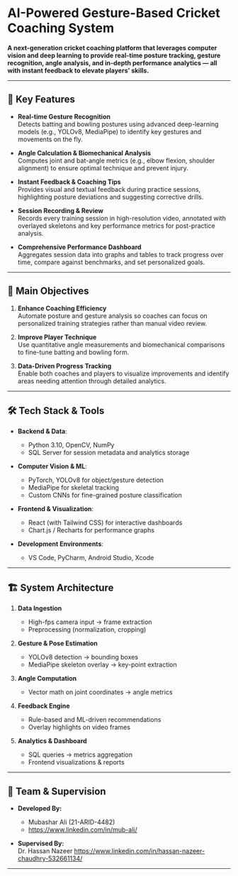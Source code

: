 # AI-Powered Gesture-Based Cricket Coaching System

**A next-generation cricket coaching platform that leverages computer vision and deep learning to provide real-time posture tracking, gesture recognition, angle analysis, and in-depth performance analytics — all with instant feedback to elevate players’ skills.**

---

## 🚀 Key Features

- **Real-time Gesture Recognition**  
  Detects batting and bowling postures using advanced deep-learning models (e.g., YOLOv8, MediaPipe) to identify key gestures and movements on the fly.

- **Angle Calculation & Biomechanical Analysis**  
  Computes joint and bat-angle metrics (e.g., elbow flexion, shoulder alignment) to ensure optimal technique and prevent injury.

- **Instant Feedback & Coaching Tips**  
  Provides visual and textual feedback during practice sessions, highlighting posture deviations and suggesting corrective drills.

- **Session Recording & Review**  
  Records every training session in high-resolution video, annotated with overlayed skeletons and key performance metrics for post-practice analysis.

- **Comprehensive Performance Dashboard**  
  Aggregates session data into graphs and tables to track progress over time, compare against benchmarks, and set personalized goals.

---

## 🎯 Main Objectives

1. **Enhance Coaching Efficiency**  
   Automate posture and gesture analysis so coaches can focus on personalized training strategies rather than manual video review.

2. **Improve Player Technique**  
   Use quantitative angle measurements and biomechanical comparisons to fine-tune batting and bowling form.

3. **Data-Driven Progress Tracking**  
   Enable both coaches and players to visualize improvements and identify areas needing attention through detailed analytics.

---

## 🛠️ Tech Stack & Tools

- **Backend & Data**:  
  - Python 3.10, OpenCV, NumPy  
  - SQL Server for session metadata and analytics storage

- **Computer Vision & ML**:  
  - PyTorch, YOLOv8 for object/gesture detection  
  - MediaPipe for skeletal tracking  
  - Custom CNNs for fine-grained posture classification

- **Frontend & Visualization**:  
  - React (with Tailwind CSS) for interactive dashboards  
  - Chart.js / Recharts for performance graphs

- **Development Environments**:  
  - VS Code, PyCharm, Android Studio, Xcode

---

## 🏗️ System Architecture

1. **Data Ingestion**  
   - High-fps camera input → frame extraction  
   - Preprocessing (normalization, cropping)

2. **Gesture & Pose Estimation**  
   - YOLOv8 detection → bounding boxes  
   - MediaPipe skeleton overlay → key-point extraction

3. **Angle Computation**  
   - Vector math on joint coordinates → angle metrics

4. **Feedback Engine**  
   - Rule-based and ML-driven recommendations  
   - Overlay highlights on video frames

5. **Analytics & Dashboard**  
   - SQL queries → metrics aggregation  
   - Frontend visualizations & reports

---

## 👥 Team & Supervision

- **Developed By:**  
  - Mubashar Ali (21-ARID-4482)
  - https://www.linkedin.com/in/mub-ali/
    

- **Supervised By:**  
  Dr. Hassan Nazeer
  https://www.linkedin.com/in/hassan-nazeer-chaudhry-532661134/
  

---

